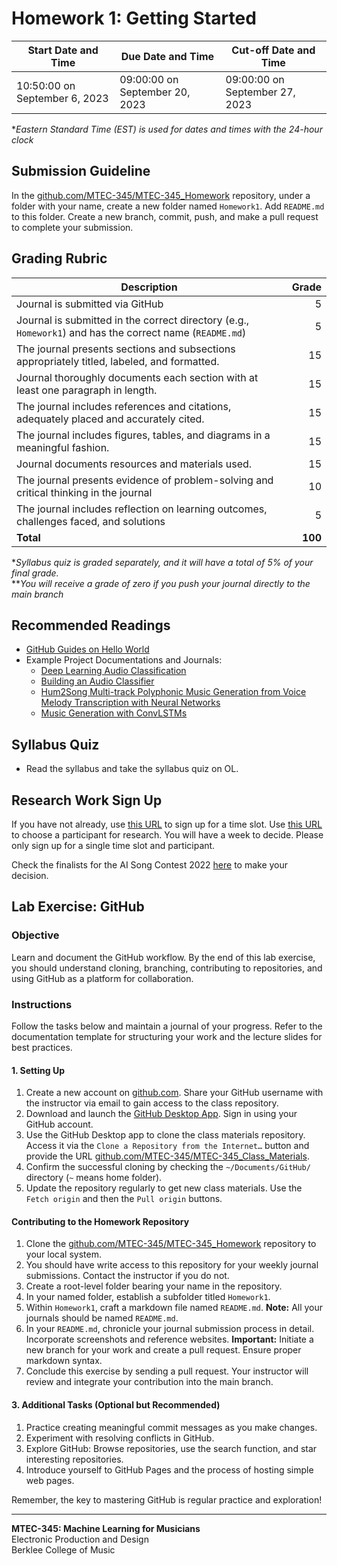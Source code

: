 # Homework 1: Getting Started

Start Date and Time| Due Date and Time | Cut-off Date and Time |
---|---|---|
10:50:00 on September 6, 2023 | 09:00:00 on September 20, 2023 | 09:00:00 on September 27, 2023 |

\**Eastern Standard Time (EST) is used for dates and times with the 24-hour clock*

## Submission Guideline
In the [github.com/MTEC-345/MTEC-345_Homework](https://github.com/MTEC-345/MTEC-345_Homework_Spring2024) repository, under a folder with your name, create a new folder named `Homework1`. Add `README.md` to this folder. Create a new branch, commit, push, and make a pull request to complete your submission.

## Grading Rubric

Description|Grade
---|---:|
Journal is submitted via GitHub | 5
Journal is submitted in the correct directory (e.g., `Homework1`) and has the correct name (`README.md`) | 5
The journal presents sections and subsections appropriately titled, labeled, and formatted. | 15
Journal thoroughly documents each section with at least one paragraph in length. | 15
The journal includes references and citations, adequately placed and accurately cited. | 15
The journal includes figures, tables, and diagrams in a meaningful fashion. | 15
Journal documents resources and materials used. | 15
The journal presents evidence of problem-solving and critical thinking in the journal | 10
The journal includes reflection on learning outcomes, challenges faced, and solutions | 5
**Total** | **100**

**Syllabus quiz is graded separately, and it will have a total of 5% of your final grade.*  
***You will receive a grade of zero if you push your journal directly to the main branch*

## Recommended Readings
- [GitHub Guides on Hello World](https://guides.github.com/activities/hello-world/)
- Example Project Documentations and Journals:
	- [Deep Learning Audio Classification](https://medium.com/analytics-vidhya/deep-learning-audio-classification-fcbed546a2dd)
	- [Building an Audio Classifier](https://medium.com/@anonyomous.ut.grad.student/building-an-audio-classifier-f7c4603aa989)
	- [Hum2Song Multi-track Polyphonic Music Generation from Voice Melody Transcription with Neural Networks](https://medium.com/@carlostoxtli/hum2song-multi-track-polyphonic-music-generation-from-voice-melody-transcription-with-neural-7a777445550b)
	- [Music Generation with ConvLSTMs](https://medium.com/towards-data-science/music-generation-with-convlstms-506fdce3b610)

## Syllabus Quiz
- Read the syllabus and take the syllabus quiz on OL.

## Research Work Sign Up
If you have not already, use [this URL](https://tallycal.com/p/918400) to sign up for a time slot. Use [this URL](https://www.signupgenius.com/go/10C0B4FABAC2DA5F4C25-47525535-choose) to choose a participant for research. You will have a week to decide. Please only sign up for a single time slot and participant.

Check the finalists for the AI Song Contest 2022 [here](https://www.aisongcontest.com/the-2022-finalists) to make your decision.

## Lab Exercise: GitHub 

### Objective
Learn and document the GitHub workflow. By the end of this lab exercise, you should understand cloning, branching, contributing to repositories, and using GitHub as a platform for collaboration.


### Instructions
Follow the tasks below and maintain a journal of your progress. Refer to the documentation template for structuring your work and the lecture slides for best practices.

#### 1. Setting Up
1. Create a new account on [github.com](https://github.com/). Share your GitHub username with the instructor via email to gain access to the class repository.
2. Download and launch the [GitHub Desktop App](https://desktop.github.com/). Sign in using your GitHub account.
3. Use the GitHub Desktop app to clone the class materials repository. Access it via the `Clone a Repository from the Internet…` button and provide the URL [github.com/MTEC-345/MTEC-345_Class_Materials](https://github.com/MTEC-345/MTEC-345_Class_Materials_Fall2024).
4. Confirm the successful cloning by checking the `~/Documents/GitHub/` directory (`~` means home folder).
5. Update the repository regularly to get new class materials. Use the `Fetch origin` and then the `Pull origin` buttons.

#### Contributing to the Homework Repository
1. Clone the [github.com/MTEC-345/MTEC-345_Homework](https://github.com/MTEC-345/MTEC-345_Homework_Spring2024) repository to your local system.
2. You should have write access to this repository for your weekly journal submissions. Contact the instructor if you do not.
3. Create a root-level folder bearing your name in the repository.
4. In your named folder, establish a subfolder titled `Homework1`.
5. Within `Homework1`, craft a markdown file named `README.md`. **Note:** All your journals should be named `README.md`.
6. In your `README.md`, chronicle your journal submission process in detail. Incorporate screenshots and reference websites. **Important:** Initiate a new branch for your work and create a pull request. Ensure proper markdown syntax.
7. Conclude this exercise by sending a pull request. Your instructor will review and integrate your contribution into the main branch.

#### 3. Additional Tasks (Optional but Recommended)
1. Practice creating meaningful commit messages as you make changes.
2. Experiment with resolving conflicts in GitHub.
3. Explore GitHub: Browse repositories, use the search function, and star interesting repositories.
4. Introduce yourself to GitHub Pages and the process of hosting simple web pages.

Remember, the key to mastering GitHub is regular practice and exploration!

--- 
**MTEC-345: Machine Learning for Musicians**  
Electronic Production and Design  
Berklee College of Music  